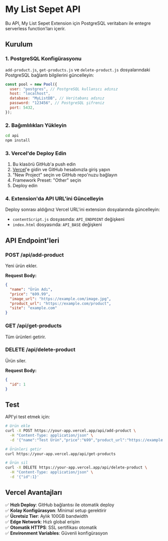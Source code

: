 # My List Sepet API

Bu API, My List Sepet Extension için PostgreSQL veritabanı ile entegre serverless function'ları içerir.

## Kurulum

### 1. PostgreSQL Konfigürasyonu

`add-product.js`, `get-products.js` ve `delete-product.js` dosyalarındaki PostgreSQL bağlantı bilgilerini güncelleyin:

```javascript
const pool = new Pool({
  user: "postgres", // PostgreSQL kullanıcı adınız
  host: "localhost",
  database: "MyListDB", // Veritabanı adınız
  password: "123456", // PostgreSQL şifreniz
  port: 5432,
});
```

### 2. Bağımlılıkları Yükleyin

```bash
cd api
npm install
```

### 3. Vercel'de Deploy Edin

1. Bu klasörü GitHub'a push edin
2. [Vercel](https://vercel.com)'e gidin ve GitHub hesabınızla giriş yapın
3. "New Project" seçin ve GitHub repo'nuzu bağlayın
4. Framework Preset: "Other" seçin
5. Deploy edin

### 4. Extension'da API URL'ini Güncelleyin

Deploy sonrası aldığınız Vercel URL'ini extension dosyalarında güncelleyin:

- `contentScript.js` dosyasında: `API_ENDPOINT` değişkeni
- `index.html` dosyasında: `API_BASE` değişkeni

## API Endpoint'leri

### POST /api/add-product

Yeni ürün ekler.

**Request Body:**

```json
{
  "name": "Ürün Adı",
  "price": "₺99.99",
  "image_url": "https://example.com/image.jpg",
  "product_url": "https://example.com/product",
  "site": "example.com"
}
```

### GET /api/get-products

Tüm ürünleri getirir.

### DELETE /api/delete-product

Ürün siler.

**Request Body:**

```json
{
  "id": 1
}
```

## Test

API'yi test etmek için:

```bash
# Ürün ekle
curl -X POST https://your-app.vercel.app/api/add-product \
  -H "Content-Type: application/json" \
  -d '{"name":"Test Ürün","price":"₺99","product_url":"https://example.com","site":"example.com"}'

# Ürünleri getir
curl https://your-app.vercel.app/api/get-products

# Ürün sil
curl -X DELETE https://your-app.vercel.app/api/delete-product \
  -H "Content-Type: application/json" \
  -d '{"id":1}'
```

## Vercel Avantajları

✅ **Hızlı Deploy**: GitHub bağlantısı ile otomatik deploy  
✅ **Kolay Konfigürasyon**: Minimal setup gerektirir  
✅ **Ücretsiz Tier**: Aylık 100GB bandwidth  
✅ **Edge Network**: Hızlı global erişim  
✅ **Otomatik HTTPS**: SSL sertifikası otomatik  
✅ **Environment Variables**: Güvenli konfigürasyon
